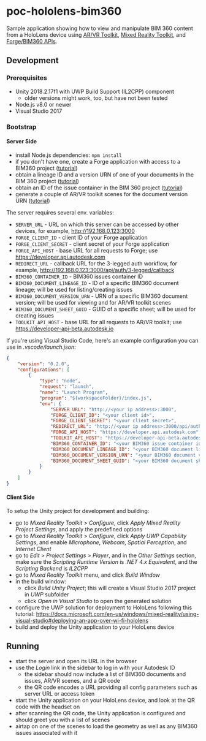 # poc-hololens-bim360

Sample application showing how to view and manipulate BIM 360 content from a HoloLens device
using [AR/VR Toolkit](http://forgetoolkit.com), [Mixed Reality Toolkit](https://github.com/Microsoft/MixedRealityToolkit-Unity),
and [Forge/BIM360 APIs](https://forge.autodesk.com/en/docs/bim360/v1).

## Development

### Prerequisites

- Unity 2018.2.17f1 with UWP Build Support (IL2CPP) component
    - older versions might work, too, but have not been tested
- Node.js v8.0 or newer
- Visual Studio 2017

### Bootstrap

#### Server Side

- install Node.js dependencies: `npm install`
- if you don't have one, create a Forge application with access to a BIM360 project ([tutorial](https://forge.autodesk.com/en/docs/bim360/v1/tutorials/getting-started/manage-access-to-docs))
- obtain a lineage ID and a version URN of one of your documents in the BIM 360 project ([tutorial](https://forge.autodesk.com/en/docs/bim360/v1/tutorials/documen-management/download-document/#step-4-find-the-storage-object-id-for-the-file))
- obtain an ID of the issue container in the BIM 360 project ([tutorial](https://forge.autodesk.com/en/docs/bim360/v1/tutorials/issues/retrieve-container-id))
- generate a couple of AR/VR toolkit scenes for the document version URN ([tutorial](http://forgetoolkit.com/#/tutorial?id=step-2-set-up-a-scene))

The server requires several env. variables:
- `SERVER_URL` - URL on which this server can be accessed by other devices, for example, http://192.168.0.123:3000
- `FORGE_CLIENT_ID` - client ID of your Forge application
- `FORGE_CLIENT_SECRET` - client secret of your Forge application
- `FORGE_API_HOST` - base URL for all requests to Forge; use https://developer.api.autodesk.com
- `REDIRECT_URL` - callback URL for the 3-legged auth workflow, for example, http://192.168.0.123:3000/api/auth/3-legged/callback
- `BIM360_CONTAINER_ID` - BIM360 issues container ID
- `BIM360_DOCUMENT_LINEAGE_ID` - ID of a specific BIM360 document lineage; will be used for listing/creating issues
- `BIM360_DOCUMENT_VERSION_URN` - URN of a specific BIM360 document version; will be used for viewing and for AR/VR toolkit scenes
- `BIM360_DOCUMENT_SHEET_GUID` - GUID of a specific sheet; will be used for creating issues
- `TOOLKIT_API_HOST` - base URL for all requests to AR/VR toolkit; use https://developer-api-beta.autodesk.io

If you're using Visual Studio Code, here's an example configuration you can use in _.vscode/launch.json_:
```json
{
    "version": "0.2.0",
    "configurations": [
        {
            "type": "node",
            "request": "launch",
            "name": "Launch Program",
            "program": "${workspaceFolder}/index.js",
            "env": {
                "SERVER_URL": "http://<your ip address>:3000",
                "FORGE_CLIENT_ID": "<your client id>",
                "FORGE_CLIENT_SECRET": "<your client secret>",
                "REDIRECT_URL": "http://<your ip address>:3000/api/auth/3-legged/callback",
                "FORGE_API_HOST": "https://developer.api.autodesk.com",
                "TOOLKIT_API_HOST": "https://developer-api-beta.autodesk.io",
                "BIM360_CONTAINER_ID": "<your BIM360 issue container id>",
                "BIM360_DOCUMENT_LINEAGE_ID": "<your BIM360 document lineage ID, without base64-encoding>",
                "BIM360_DOCUMENT_VERSION_URN": "<your BIM360 document version URN, base64-encoded>",
                "BIM360_DOCUMENT_SHEET_GUID": "<your BIM360 document sheet GUID"
            }
        }
    ]
}
```

#### Client Side

To setup the Unity project for development and building:
- go to _Mixed Reality Toolkit_ > _Configure_, click _Apply Mixed Reality Project Settings_, and apply the predefined options
- go to _Mixed Reality Toolkit_ > _Configure_, click _Apply UWP Capability Settings_,
and enable _Microphone_, _Webcam_, _Spatial Perception_, and _Internet Client_
- go to _Edit_ > _Project Settings_ > _Player_, and in the _Other Settings_ section, make sure the _Scripting Runtime Version_
is _.NET 4.x Equivalent_, and the _Scripting Backend_ is _IL2CPP_
- go to _Mixed Reality Toolkit_ menu, and click _Build Window_
- in the build window:
    - click _Build Unity Project_; this will create a Visual Studio 2017 project in _UWP_ subfolder
    - click _Open in Visual Studio_ to open the generated solution
- configure the UWP solution for deployment to HoloLens following this tutorial: https://docs.microsoft.com/en-us/windows/mixed-reality/using-visual-studio#deploying-an-app-over-wi-fi-hololens
- build and deploy the Unity application to your HoloLens device

## Running

- start the server and open its URL in the browser
- use the _Login_ link in the sidebar to log in with your Autodesk ID
    - the sidebar should now include a list of BIM360 documents and issues, AR/VR scenes, and a QR code
    - the QR code encodes a URL providing all config parameters such as server URL or access token
- start the Unity application on your HoloLens device, and look at the QR code with the headset on
- after scanning the QR code, the Unity application is configured and should greet you with a list of scenes
- airtap on one of the scenes to load the geometry as well as any BIM360 issues associated with it
